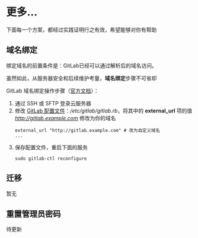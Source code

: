 # 更多...

下面每一个方案，都经过实践证明行之有效，希望能够对你有帮助

## 域名绑定

绑定域名的前置条件是：GitLab已经可以通过解析后的域名访问。  

虽然如此，从服务器安全和后续维护考量，**域名绑定**步骤不可省却  

GitLab 域名绑定操作步骤（[官方文档](https://docs.gitlab.com/omnibus/settings/configuration.html#configuring-the-external-url-for-gitlab)）：

1. 通过 SSH 或 SFTP 登录云服务器
2. 修改 [GitLab 配置文件](/zh/stack-components.md#gitlab)：*/etc/gitlab/gitlab.rb*，将其中的 **external_url** 项的值 *http://gitlab.example.com* 修改为你的域名
   ```text
   external_url "http://gitlab.example.com" # 改为自定义域名
   ...
   ``` 
3. 保存配置文件，重启下面的服务
   ```
   sudo gitlab-ctl reconfigure
   ```


## 迁移

暂无

## 重置管理员密码

待更新
